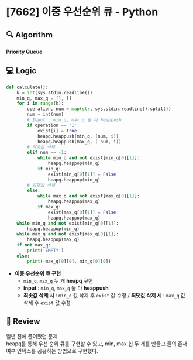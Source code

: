 # [7662] 이중 우선순위 큐 - Python

## 🔍 Algorithm
**Priority Queue**

## 💻 Logic

```Python
def calculate():
    k = int(sys.stdin.readline())
    min_q, max_q = [], []
    for i in range(k):
        operation, num = map(str, sys.stdin.readline().split())
        num = int(num)
        # Input : min_q, max_q 둘 다 heappush
        if operation == 'I':
            exist[i] = True
            heapq.heappush(min_q, (num, i))
            heapq.heappush(max_q, (-num, i))
        # 최솟값 삭제
        elif num == -1:
            while min_q and not exist[min_q[0][1]]:
                heapq.heappop(min_q)
            if min_q:
                exist[min_q[0][1]] = False
                heapq.heappop(min_q)
        # 최댓값 삭제
        else:
            while max_q and not exist[max_q[0][1]]:
                heapq.heappop(max_q)
            if max_q:
                exist[max_q[0][1]] = False
                heapq.heappop(max_q)
    while min_q and not exist[min_q[0][1]]:
        heapq.heappop(min_q)
    while max_q and not exist[max_q[0][1]]:
        heapq.heappop(max_q)
    if not max_q:
        print('EMPTY')
    else:
        print(-max_q[0][0], min_q[0][0])
```
- **이중 우선순위 큐 구현**  
    - `min_q`, `max_q` 두 개 **heapq** 구현  
    - **Input** : `min_q`, `max_q` 둘 다 **heappush**  
    - **최솟값 삭제 시** : `min_q` 값 삭제 후 `exist` 값 수정 / **최댓값 삭제 시** : `max_q` 값 삭제 후 `exist` 값 수정


## 📝 Review

일년 전에 풀어봤던 문제  
heapq를 통해 우선 순위 큐를 구현할 수 있고, min, max 힙 두 개를 만들고 둘의 존재 여부 인덱스를 공유하는 방법으로 구현했다.  